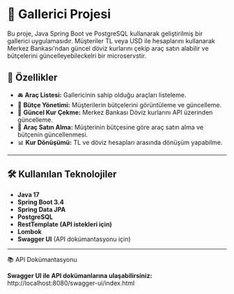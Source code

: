 # 🚗 Gallerici Projesi

Bu proje, Java Spring Boot ve PostgreSQL kullanarak geliştirilmiş bir gallerici uygulamasıdır. Müşteriler TL veya USD ile hesaplarını kullanarak Merkez Bankası'ndan güncel döviz kurlarını çekip araç satın alabilir ve bütçelerini güncelleyebileckelri bir microservstir.

## 🔗 Özellikler

- 🚘 **Araç Listesi:** Gallericinin sahip olduğu araçları listeleme.
- 💸 **Bütçe Yönetimi:** Müşterilerin bütçelerini görüntüleme ve güncelleme.
- 🔄 **Güncel Kur Çekme:** Merkez Bankası Döviz kurlarını API üzerinden güncelleme.
- 🛒 **Araç Satın Alma:** Müşterinin bütçesine göre araç satın alma ve bütçenin güncellenmesi.
- 📊 **Kur Dönüşümü:** TL ve döviz hesapları arasında dönüşüm yapabilme.

---

## 🛠️ Kullanılan Teknolojiler

- **Java 17**
- **Spring Boot 3.4**
- **Spring Data JPA**
- **PostgreSQL**
- **RestTemplate (API istekleri için)**
- **Lombok**
- **Swagger UI** (API dokümantasyonu için)

---

📚 API Dokümantasyonu

**Swagger UI ile API dokümanlarına ulaşabilirsiniz:**
http://localhost:8080/swagger-ui/index.html
